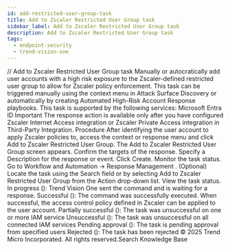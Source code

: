 ```yaml
---
id: add-restricted-user-group-task
title: Add to Zscaler Restricted User Group task
sidebar_label: Add to Zscaler Restricted User Group task
description: Add to Zscaler Restricted User Group task
tags:
  - endpoint-security
  - trend-vision-one
---
```


/*<![CDATA[*/ $('#title').html($('meta[name=map-description]').attr('content')); /*]]>*/ Add to Zscaler Restricted User Group task Manually or autocratically add user accounts with a high risk exposure to the Zscaler-defined restricted user group to allow for Zscaler policy enforcement. This task can be triggered manually using the context menu in Attack Surface Discovery or automatically by creating Automated High-Risk Account Response playbooks. This task is supported by the following services: Microsoft Entra ID Important The response action is available only after you have configured Zscaler Internet Access integration or Zscaler Private Access integration in Third-Party Integration. Procedure After identifying the user account to apply Zscaler policies to, access the context or response menu and click Add to Zscaler Restricted User Group. The Add to Zscaler Restricted User Group screen appears. Confirm the targets of the response. Specify a Description for the response or event. Click Create. Monitor the task status. Go to Workflow and Automation → Response Management . (Optional) Locate the task using the Search field or by selecting Add to Zscaler Restricted User Group from the Action drop-down list. View the task status. In progress (): Trend Vision One sent the command and is waiting for a response. Successful (): The command was successfully executed. When successful, the access control policy defined in Zscaler can be applied to the user account. Partially successful (): The task was unsuccessful on one or more IAM service Unsuccessful (): The task was unsuccessful on all connected IAM services Pending approval (): The task is pending approval from specified users Rejected (): The task has been rejected © 2025 Trend Micro Incorporated. All rights reserved.Search Knowledge Base